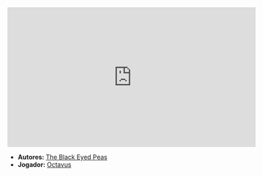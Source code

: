 <iframe width="560" height="315" src="https://www.youtube.com/embed/u9LH_y159sg?si=K3BcVEInAvUA2Ads" title="YouTube video player" frameborder="0" allow="accelerometer; autoplay; clipboard-write; encrypted-media; gyroscope; picture-in-picture; web-share" referrerpolicy="strict-origin-when-cross-origin" allowfullscreen></iframe>

- **Autores:** [The Black Eyed Peas](../Autores/The%20Black%20Eyed%20Peas.md)
- **Jogador:** [Octavus](content/Jogadores/Octavus.md)